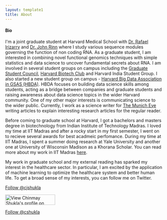 ```yaml
---
layout: template1
title: About
---
```


<!-- Global site tag (gtag.js) - Google Analytics -->
<script async src="https://www.googletagmanager.com/gtag/js?id=UA-111431367-2"></script>
<script>
  window.dataLayer = window.dataLayer || [];
  function gtag(){dataLayer.push(arguments);}
  gtag('js', new Date());

  gtag('config', 'UA-111431367-2');
</script>

#### Bio


I'm a joint graduate student at Harvard Medical School with [Dr. Rafael Irizarry](http://rafalab.github.io) and [Dr. John Rinn](http://rinnlab.com) where I study various sequence modules governing the function of non coding RNA. As a graduate student, I am interested in combining novel functional genomics techniques with simple statistics and data science to uncover fundamental secrets about RNA. I am involved in several student groups on campus including the [Graduate Student Council](http://gsc.fas.harvard.edu/people/chinmay-shukla), [Harvard Biotech Club](http://thebiotechclub.org/leadership-team/) and Harvard India Student Group. I also started a new student group on campus - [Harvard Big Data Association in GSAS (HBDA)](http://harvardbigdata.com). HBDA focuses on building data science skills among students, acting as a bridge between companies and graduate students and raising awareness about data science topics in the wider Harvard community. One of my other major interests is communicating science to the wider public. Currently, I work as a science writer for [The Munich Eye](http://themunicheye.com/global_scripts/contributors/index.php?contributor=Chinmay%20Shukla) writing articles to explain interesting research articles for the regular reader.

Before coming to graduate school at Harvard, I got a bachelors and masters degree in biotechnology from Indian Institute of Technology Madras. I loved my time at IIT Madras and after a rocky start in my first semester, I went on to recieve several awards for best acadmeic perfomance. During my time at IIT Madras, I spent a summer doing research at Yale University and another one at University of Wisconsin Madison as a Khorana Scholar. You can read more about my work in IIT Madras [here](http://openwetware.org/wiki/User:Chinmay_Shukla).

My work in graduate school and my external reading has sparked my interest in the healthcare sector. In particular, I am excited by the application of machine learning to optimize the healthcare system and better human life. To get a broad sense of my interests, you can follow me on Twitter.



<a href="https://twitter.com/cjshukla" class="twitter-follow-button" data-show-count="false">Follow @cjshukla</a><script async src="//platform.twitter.com/widgets.js" charset="utf-8"></script> 

<a href="https://www.linkedin.com/pub/chinmay-shukla/113/32/9a4"> <img src="https://static.licdn.com/scds/common/u/img/webpromo/btn_viewmy_160x33.png" width="160" height="33" border="0" alt="View Chinmay Shukla's profile on LinkedIn"> </a> 

<a class="github-button" href="https://github.com/cshukla" data-style="mega" data-count-href="/cshukla/followers" data-count-api="/users/cshukla#followers" data-count-aria-label="# followers on GitHub" aria-label="Follow @cshukla on GitHub">Follow @cshukla</a><script async defer src="https://buttons.github.io/buttons.js"></script>

